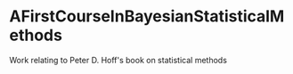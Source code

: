 # AFirstCourseInBayesianStatisticalMethods
Work relating to Peter D. Hoff's book on statistical methods
